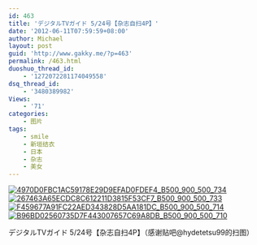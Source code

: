 ```yaml
---
id: 463
title: 'デジタルTVガイド 5/24号【杂志自扫4P】'
date: '2012-06-11T07:59:59+08:00'
author: Michael
layout: post
guid: 'http://www.gakky.me/?p=463'
permalink: /463.html
duoshuo_thread_id:
    - '1272072281174049558'
dsq_thread_id:
    - '3480389982'
Views:
    - '71'
categories:
    - 图片
tags:
    - smile
    - 新垣结衣
    - 日本
    - 杂志
    - 美女
---
```


[![4970D0FBC1AC59178E29D9EFAD0FDEF4_B500_900_500_734](http://www.yui-aragaki.org/wp-content/uploads/img/4970D0FBC1AC59178E29D9EFAD0FDEF4_B500_900_500_734.jpeg)](http://www.yui-aragaki.org/wp-content/uploads/img/4970D0FBC1AC59178E29D9EFAD0FDEF4_B1280_1280_696_1023.jpeg) [![267463A65ECDC8C612211D3815F53CF7_B500_900_500_733](http://www.yui-aragaki.org/wp-content/uploads/img/267463A65ECDC8C612211D3815F53CF7_B500_900_500_733.jpeg)](http://www.yui-aragaki.org/wp-content/uploads/img/267463A65ECDC8C612211D3815F53CF7_B1280_1280_697_1023.jpeg) [![F459677A91FC22AED343828D5AA181DC_B500_900_500_714](http://www.yui-aragaki.org/wp-content/uploads/img/F459677A91FC22AED343828D5AA181DC_B500_900_500_714.jpeg)](http://www.yui-aragaki.org/wp-content/uploads/img/F459677A91FC22AED343828D5AA181DC_B1280_1280_717_1024.jpeg) [![B96BD02560735D7F443007657C69A8DB_B500_900_500_710](http://www.yui-aragaki.org/wp-content/uploads/img/B96BD02560735D7F443007657C69A8DB_B500_900_500_710.jpeg)](http://www.yui-aragaki.org/wp-content/uploads/img/B96BD02560735D7F443007657C69A8DB_B1280_1280_720_1023.jpeg)

デジタルTVガイド 5/24号【杂志自扫4P】（感谢贴吧@hydetetsu99的扫图）